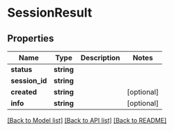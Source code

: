 # SessionResult

## Properties
Name | Type | Description | Notes
------------ | ------------- | ------------- | -------------
**status** | **string** |  | 
**session_id** | **string** |  | 
**created** | **string** |  | [optional] 
**info** | **string** |  | [optional] 

[[Back to Model list]](../../README.md#documentation-for-models) [[Back to API list]](../../README.md#documentation-for-api-endpoints) [[Back to README]](../../README.md)

